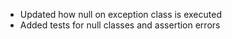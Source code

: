- Updated how null on exception class is executed
- Added tests for null classes and assertion errors
